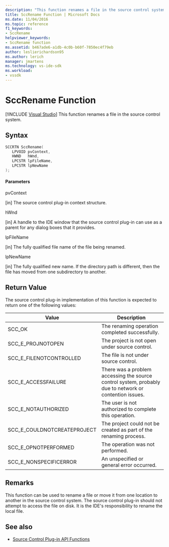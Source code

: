 ```yaml
---
description: "This function renames a file in the source control system."
title: SccRename Function | Microsoft Docs
ms.date: 11/04/2016
ms.topic: reference
f1_keywords:
- SccRename
helpviewer_keywords:
- SccRename function
ms.assetid: b467ade6-a1db-4c0b-b60f-7850ec4f79eb
author: leslierichardson95
ms.author: lerich
manager: jmartens
ms.technology: vs-ide-sdk
ms.workload:
- vssdk
---
```

# SccRename Function

 [!INCLUDE [Visual Studio](~/includes/applies-to-version/vs-windows-only.md)]
This function renames a file in the source control system.

## Syntax

```cpp
SCCRTN SccRename(
   LPVOID pvContext,
   HWND   hWnd,
   LPCSTR lpFileName,
   LPCSTR lpNewName
);
```

#### Parameters
 pvContext

[in] The source control plug-in context structure.

 hWnd

[in] A handle to the IDE window that the source control plug-in can use as a parent for any dialog boxes that it provides.

 lpFileName

[in] The fully qualified file name of the file being renamed.

 lpNewName

[in] The fully qualified new name. If the directory path is different, then the file has moved from one subdirectory to another.

## Return Value
 The source control plug-in implementation of this function is expected to return one of the following values:

|Value|Description|
|-----------|-----------------|
|SCC_OK|The renaming operation completed successfully.|
|SCC_E_PROJNOTOPEN|The project is not open under source control.|
|SCC_E_FILENOTCONTROLLED|The file is not under source control.|
|SCC_E_ACCESSFAILURE|There was a problem accessing the source control system, probably due to network or contention issues.|
|SCC_E_NOTAUTHORIZED|The user is not authorized to complete this operation.|
|SCC_E_COULDNOTCREATEPROJECT|The project could not be created as part of the renaming process.|
|SCC_E_OPNOTPERFORMED|The operation was not performed.|
|SCC_E_NONSPECIFICERROR|An unspecified or general error occurred.|

## Remarks
 This function can be used to rename a file or move it from one location to another in the source control system. The source control plug-in should not attempt to access the file on disk. It is the IDE's responsibility to rename the local file.

## See also
- [Source Control Plug-in API Functions](../extensibility/source-control-plug-in-api-functions.md)
